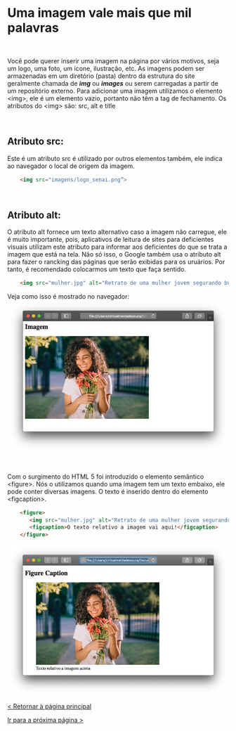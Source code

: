 # Uma imagem vale mais que mil palavras

  
  
&nbsp;
  
  

Você pode querer inserir uma imagem na página por vários motivos, seja um logo, uma foto, um ícone, ilustração, etc. As imagens podem ser armazenadas em um diretório (pasta) dentro da estrutura do site geralmente chamada de ***img*** ou ***images*** ou serem carregadas a partir de um repositório externo.
Para adicionar uma imagem utilizamos o elemento \<img\>, ele é um elemento vazio, portanto não têm a tag de fechamento. Os atributos do \<img\> são: src, alt e title

  
&nbsp;
  
  
## Atributo src:
Este é um atributo src é utilizado por outros elementos também, ele indica ao navegador o local de origem da imagem.

```html
    <img src="imagens/logo_senai.png”>
```

  
&nbsp;
  
  
## Atributo alt:
O atributo alt fornece um texto alternativo caso a imagem não carregue, ele é muito importante, pois, aplicativos de leitura de sites para deficientes visuais utilizam este atributo para informar aos deficientes do que se trata a imagem que está na tela. 
Não só isso, o Google também usa o atributo alt para fazer o rancking das páginas que serão exibidas para os uruários. Por tanto, é recomendado colocarmos um texto que faça sentido.

```html
    <img src="mulher.jpg" alt="Retrato de uma mulher jovem segurando buquê de flores e sorrindo">
```
  
  
Veja como isso é mostrado no navegador:
![Imagem](imagens/imagem.png)

  
&nbsp;
  
  
Com o surgimento do HTML 5 foi introduzido o elemento semântico \<figure\>. Nós o utilizamos quando uma imagem tem um texto embaixo, ele pode conter diversas imagens. O texto é inserido dentro do elemento \<figcaption\>.

```html
    <figure>
       <img src="mulher.jpg" alt="Retrato de uma mulher jovem segurando buquê de flores e sorrindo" title="Mulher sorrindo">
       <figcaption>O texto relativo a imagem vai aqui!</figcaption>
    </figure>
```
  
  
![Figure caption](imagens/figure_caption.png)


[< Retornar à página principal](../README.md)
  
  
[Ir para a próxima página >](8-O-que-é-CSS.md)
